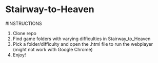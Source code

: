 # Stairway-to-Heaven
#INSTRUCTIONS
1. Clone repo
2. Find game folders with varying difficulties in Stairway_to_Heaven
3. Pick a folder/difficulty and open the .html file to run the webplayer (might not work with Google Chrome)
4. Enjoy!
